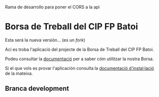 Rama de desarrollo para poner el CORS a la api

# Borsa de Treball del CIP FP Batoi
Esta será la nueva versión... (es un _fork_)
 
Ací es troba l'aplicació del projecte de la Borsa de Treball del CIP FP Batoi. 

Podeu consultar la [documentació](./docs/) per a saber cóm utilitzar la nostra Borsa.

Si el que vols es provar l'aplicación consulta la [documentació d'instal·lació](./docs/setup/) de la mateixa.

## Branca development
